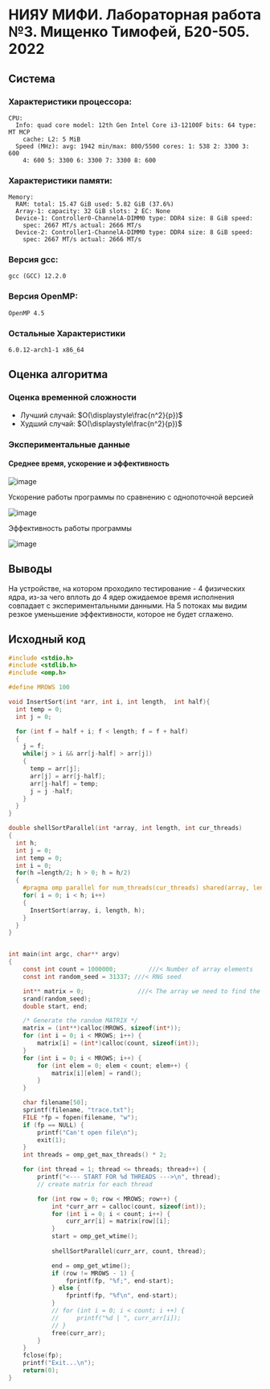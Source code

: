 # НИЯУ МИФИ. Лабораторная работа №3. Мищенко Тимофей, Б20-505. 2022

## Система

### Характеристики процессора:
```
CPU:
  Info: quad core model: 12th Gen Intel Core i3-12100F bits: 64 type: MT MCP
    cache: L2: 5 MiB
  Speed (MHz): avg: 1942 min/max: 800/5500 cores: 1: 538 2: 3300 3: 600
    4: 600 5: 3300 6: 3300 7: 3300 8: 600
```

### Характеристики памяти:
```
Memory:
  RAM: total: 15.47 GiB used: 5.82 GiB (37.6%)
  Array-1: capacity: 32 GiB slots: 2 EC: None
  Device-1: Controller0-ChannelA-DIMM0 type: DDR4 size: 8 GiB speed:
    spec: 2667 MT/s actual: 2666 MT/s
  Device-2: Controller1-ChannelA-DIMM0 type: DDR4 size: 8 GiB speed:
    spec: 2667 MT/s actual: 2666 MT/s
```

### Версия gcc:
```
gcc (GCC) 12.2.0
```

### Версия OpenMP:
```
OpenMP 4.5
```

### Остальные Характеристики
```
6.0.12-arch1-1 x86_64
```

## Оценка алгоритма

### Оценка временной сложности

- Лучший случай: $O(\displaystyle\frac{n^2}{p})$
- Худший случай: $O(\displaystyle\frac{n^2}{p})$


### Экспериментальные данные

#### Среднее время, ускорение и эффективность

![image](target/avgtime.png)

Ускорение работы программы по сравнению с однопоточной версией

![image](target/acceleration.png)

Эффективность работы программы

![image](target/efficiency.png)

## Выводы
На устройстве, на котором проходило тестирование - 4 физических ядра, из-за чего вплоть до 4 ядер ожидаемое время исполнения совпадает с экспериментальными данными. На 5 потоках мы видим резкое уменьшение эффективности,
которое не будет сглажено.

## Исходный код

```c 
#include <stdio.h>
#include <stdlib.h>
#include <omp.h>

#define MROWS 100

void InsertSort(int *arr, int i, int length,  int half){
  int temp = 0;
  int j = 0;

  for (int f = half + i; f < length; f = f + half)
  {
    j = f;
    while(j > i && arr[j-half] > arr[j])
    {
      temp = arr[j];
      arr[j] = arr[j-half];
      arr[j-half] = temp;
      j = j -half;
    }
  }
}

double shellSortParallel(int *array, int length, int cur_threads)
{
  int h;
  int j = 0;
  int temp = 0;
  int i = 0;
  for(h =length/2; h > 0; h = h/2)
  {
    #pragma omp parallel for num_threads(cur_threads) shared(array, length, h, i)  default(none)
    for( i = 0; i < h; i++)
    {
      InsertSort(array, i, length, h);
    }
  }
}


int main(int argc, char** argv)
{
    const int count = 1000000;         ///< Number of array elements
    const int random_seed = 31337; ///< RNG seed

    int** matrix = 0;               ///< The array we need to find the max in
    srand(random_seed);
    double start, end;

    /* Generate the random MATRIX */
    matrix = (int**)calloc(MROWS, sizeof(int*));
    for (int i = 0; i < MROWS; i++) {
        matrix[i] = (int*)calloc(count, sizeof(int));
    }
    for (int i = 0; i < MROWS; i++) {
        for (int elem = 0; elem < count; elem++) {
            matrix[i][elem] = rand();
        }
    }

    char filename[50];
    sprintf(filename, "trace.txt");
    FILE *fp = fopen(filename, "w");
    if (fp == NULL) {
        printf("Can't open file\n");
        exit(1);
    }
    int threads = omp_get_max_threads() * 2;

    for (int thread = 1; thread <= threads; thread++) {
        printf("<--- START FOR %d THREADS --->\n", thread);
        // create matrix for each thread

        for (int row = 0; row < MROWS; row++) {
            int *curr_arr = calloc(count, sizeof(int));
            for (int i = 0; i < count; i++) {
                curr_arr[i] = matrix[row][i];
            }
            start = omp_get_wtime();
            
            shellSortParallel(curr_arr, count, thread);

            end = omp_get_wtime();
            if (row != MROWS - 1) {
                fprintf(fp, "%f;", end-start);
            } else {
                fprintf(fp, "%f\n", end-start);
            }
            // for (int i = 0; i < count; i ++) {
            //     printf("%d | ", curr_arr[i]);
            // }
            free(curr_arr);
        }
    }
    fclose(fp);
    printf("Exit...\n");
    return(0);
}
```

